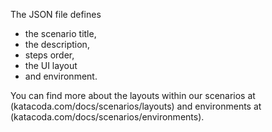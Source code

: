 The JSON file defines 
 - the scenario title, 
 - the description, 
 - steps order, 
 - the UI layout 
 - and environment. 
 
You can find more about the layouts within our 
scenarios at (katacoda.com/docs/scenarios/layouts)
and environments at (katacoda.com/docs/scenarios/environments).
